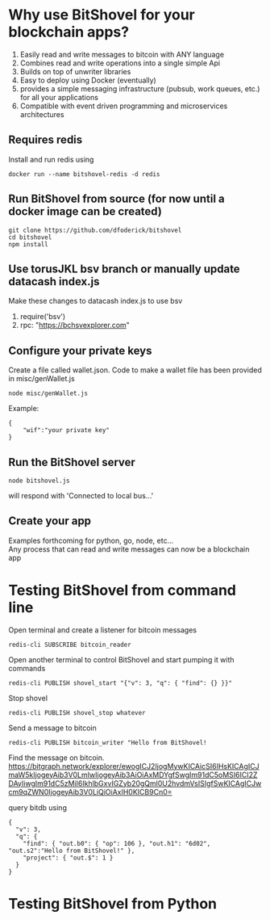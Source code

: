 
# Why use BitShovel for your blockchain apps?  
1) Easily read and write messages to bitcoin with ANY language
2) Combines read and write operations into a single simple Api
3) Builds on top of unwriter libraries
4) Easy to deploy using Docker (eventually)
5) provides a simple messaging infrastructure (pubsub, work queues, etc.) for all your applications
6) Compatible with event driven programming and microservices architectures

## Requires redis
Install and run redis using  
```
docker run --name bitshovel-redis -d redis
```

## Run BitShovel from source (for now until a docker image can be created)  
```
git clone https://github.com/dfoderick/bitshovel
cd bitshovel
npm install
```
## Use torusJKL bsv branch or manually update datacash index.js
Make these changes to datacash index.js to use bsv
1) require('bsv')
2) rpc: "https://bchsvexplorer.com"

## Configure your private keys
Create a file called wallet.json. Code to make a wallet file has been provided in misc/genWallet.js  
```
node misc/genWallet.js
```
Example:
```
{
    "wif":"your private key"
}
```

## Run the BitShovel server
```
node bitshovel.js
```
will respond with 'Connected to local bus...'

## Create your app
Examples forthcoming for python, go, node, etc...  
Any process that can read and write messages can now be a blockchain app

# Testing BitShovel from command line
Open terminal and create a listener for bitcoin messages
```
redis-cli SUBSCRIBE bitcoin_reader
```
Open another terminal to control BitShovel and start pumping it with commands
```
redis-cli PUBLISH shovel_start "{"v": 3, "q": { "find": {} }}"
```
Stop shovel
```
redis-cli PUBLISH shovel_stop whatever
```
Send a message to bitcoin
```
redis-cli PUBLISH bitcoin_writer "Hello from BitShovel!
```
Find the message on bitcoin.  
https://bitgraph.network/explorer/ewogICJ2IjogMywKICAicSI6IHsKICAgICJmaW5kIjogeyAib3V0LmIwIjogeyAib3AiOiAxMDYgfSwgIm91dC5oMSI6ICI2ZDAyIiwgIm91dC5zMiI6IkhlbGxvIGZyb20gQml0U2hvdmVsISIgfSwKICAgICJwcm9qZWN0IjogeyAib3V0LiQiOiAxIH0KICB9Cn0=

query bitdb using
```
{
  "v": 3,
  "q": {
    "find": { "out.b0": { "op": 106 }, "out.h1": "6d02", "out.s2":"Hello from BitShovel!" },
    "project": { "out.$": 1 }
  }
}
```

# Testing BitShovel from Python
